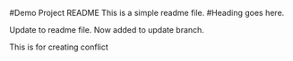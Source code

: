 #Demo Project README
This is a simple readme file.
#Heading goes here.

Update to readme file.
Now added to update branch.

This is for creating conflict